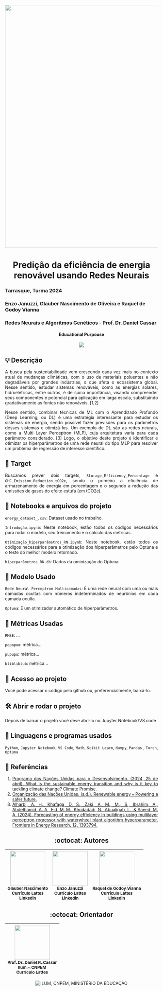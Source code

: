 
<img loading="lazy" src="https://github.com/Glaubernaoli/PCD---GenomeIdentifier/assets/172425065/bcfc56a4-b124-4988-88b4-e860cb438f27" width=800>

</div>

<h1 align="center"> Predição da eficiência de energia renovável usando Redes Neurais </h1>

### Tarrasque, Turma 2024
###  Enzo Januzzi, Glauber Nascimento de Oliveira e Raquel de Godoy Vianna
###  Redes Neurais e Algoritmos Genéticos -  Prof. Dr. Daniel Cassar

 <h4 align="center"> 
     Educational Purpouse
</h4>

<p align="center">
<img loading="lazy" src="http://img.shields.io/static/v1?label=STATUS&message=EM%20DESENVOLVIMENTO&color=GREEN&style=for-the-badge"/>
</p>

<h2 align="left"> 💡 Descrição </h2>

<div align="justify">
 
 A busca pela sustentabilidade vem crescendo cada vez mais no contexto atual de mudanças climáticas, com o uso de materiais poluentes e não degradáveis por grandes indústrias, o que afeta o ecossistema global. Nesse sentido, estudar sistemas renováveis, como as energias solares, hidroelétricas, entre outros, é de suma importância, visando compreender seus componentes e potencial para aplicação em larga escala, substituindo gradativamente as fontes não renováveis. [1,2]
 
 
  Nesse sentido, combinar técnicas de ML com o Aprendizado Profundo (Deep Learning, ou DL) é uma estratégia interessante para estudar os sistemas de energia, sendo possível fazer previsões para os parâmetros desses sistemas e otimizá-los. Um exemplo de DL são as redes neurais, como a Multi Layer Perceptron (MLP), cuja arquitetura varia para cada parâmetro considerado. [3] Logo, o objetivo deste projeto é identificar e otimizar os hiperparâmetros de uma rede neural do tipo MLP para resolver um problema de regressão de interesse científico.
</div>

<h2 align="left"> 🏹 Target </h2>

<div align="justify">

Buscamos prever dois targets, `Storage_Efficiency_Percentage` e `GHC_Emission_Reduction_tCO2e`, sendo o primeiro a eficiência de armazenamento de energia em porcentagem e o segundo a redução das emissões de gases do efeito estufa (em tCO2e).

</div>


<h2 align="left"> 📔 Notebooks e arquivos do projeto </h2>

<div align="justify">

`energy_dataset_.csv`: Dataset usado no trabalho.
 
`Introdução.ipynb`: Neste notebook, estão todos os códigos necessários para rodar o modelo, seu treinamento e o cálculo das métricas.

`Otimização_hiperparâmetros_RN.ipynb`: Neste notebook, estão todos os códigos necessários para a otimização dos hiperparâmetros pelo Optuna e o teste do melhor modelo retornado.

`hiperparâmetros_RN.db`: Dados da ominização do Optuna 

</div>

<h2 align="left"> 🤖 Modelo Usado </h2>

<div align="justify">

 `Rede Neural Perceptron Multicamadas`: É uma rede neural com uma ou mais camadas ocultas com números indeterminados de neurônios em cada camada oculta.

 `Optuna`: É um otimizador automático de hiperparâmetros.

</div>

<h2 align="left"> 🧰 Métricas Usadas </h2>

<div align="justify">

`RMSE`: ...

`popopoo`: métrica...

`pupupu`: métrica...

`blibliblub`: métrica...

</div>

<h2 align="left"> 📁 Acesso ao projeto </h2>

<div align="justify">

Você pode acessar o código pelo github ou, preferencialmente, baixá-lo.

</div>

<h2 align="left"> 🛠️ Abrir e rodar o projeto </h2>

<div align="justify">

Depois de baixar o projeto você deve abrí-lo no Jupyter Notebook/VS code

</div>

<h2 align="left"> 📓 Linguagens e programas usados </h2>

<div align="justify">

`Python`, `Jupyter Notebook`, `VS Code`, `Math`, `Scikit Learn`, `Numpy`, `Pandas` , `Torch`, `Optuna`

</div>

<h2 align="left"> 📖 Referências </h2>

<div align="justify">


1. [Programa das Nações Unidas para o Desenvolvimento. (2024, 25 de abril). What is the sustainable energy transition and why is it key to tackling climate change? Climate Promise.](https://climatepromise.undp.org/news-and-stories/what-sustainable-energy-transition-and-why-it-key-tackling-climate-change)
2. [Organização das Nações Unidas. (s.d.). Renewable energy – Powering a safer future.](https://www.un.org/en/climatechange/raising-ambition/renewable-energy)
3. [Alharbi, A. H., Khafaga, D. S., Zaki, A. M., M., S., Ibrahim, A., Abdelhamid, A. A., Eid, M. M., Khodadadi, N., Abualigah, L., & Saeed, M. A. (2024). Forecasting of energy efficiency in buildings using multilayer perceptron regressor with waterwheel plant algorithm hyperparameter. Frontiers in Energy Research, 12, 1393794.](https://doi.org/10.3389/fenrg.2024.1393794)

</div>


<h2 align="center"> :octocat:  Autores </h2>

<div align="center">

|  [<img loading="lazy" src="https://github.com/user-attachments/assets/0c4d1ac3-f05b-499f-8618-bfaf749b3504" width=115><br><sub>Glauber Nascimento</sub>](https://github.com/Glaubernaoli)<br> [<sub>Currículo Lattes</sub>](http://lattes.cnpq.br/0913262665776521)<br> [<sub>Linkedin</sub>](https://www.linkedin.com/in/glauber-naoli/) |  [<img loading="lazy" src="https://github.com/Glaubernaoli/PCD---GenomeIdentifier/assets/172424999/b5e432b6-bf0c-42a1-88c3-68df3c7d7545" width=115><br><sub>Enzo Januzzi</sub>](https://github.com/EnzoJanuzzi)<br> [<sub>Currículo Lattes</sub>](http://lattes.cnpq.br/1031555112242239)<br> [<sub>Linkedin</sub>](https://www.linkedin.com/in/enzo-januzzi-xavier-9063842b0/?utm_source=share&utm_campaign=share_via&utm_content=profile&utm_medium=android_app) | [<img loading="lazy" src="https://github.com/user-attachments/assets/abf88829-f67d-4d53-8a36-0bf7d70d21e4" width=115><br><sub>Raquel de Godoy Vianna</sub>](https://github.com/RaquelGVianna)<br> [<sub>Currículo Lattes</sub>](https://lattes.cnpq.br/7590950936353244)<br> [<sub>Linkedin</sub>](https://www.linkedin.com/in/raquel-de-godoy-vianna-58b5b92a7?utm_source=share&utm_campaign=share_via&utm_content=profile&utm_medium=android_app) | 
| :---: | :---: | :---: |

 <h2 align="center"> :octocat:  Orientador </h2>

<div align="center">

| [<img loading="lazy" src="https://github.com/user-attachments/assets/463d4753-7fa4-4a42-aa54-409e4150bb51" width=115><br> <sub> Prof. Dr. Daniel R. Cassar </sub>](https://github.com/drcassar)<br> [<sub>Ilum - CNPEM</sub>](https://ilum.cnpem.br/)<br> [<sub>Currículo Lattes</sub>](http://lattes.cnpq.br/1717397276752482) |
| :---: |

<div align="center">


![ILUM, CNPEM, MINISTÉRIO DA EDUCAÇÃO](https://github.com/Glaubernaoli/PCD---GenomeIdentifier/assets/172425065/6c9216ea-0cdb-4dac-aac5-445d505b2804)
